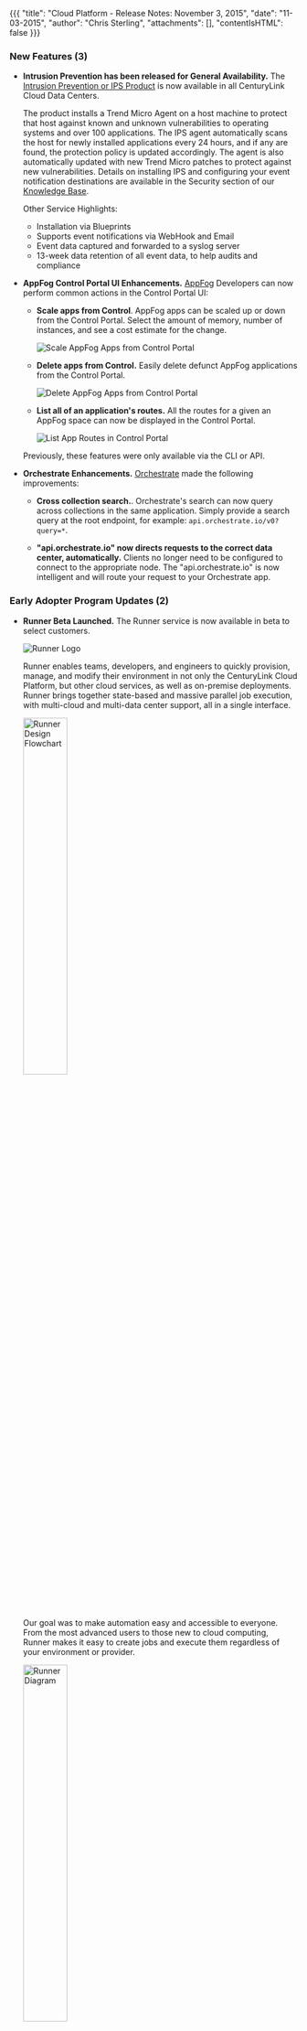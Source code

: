 {{{
"title": "Cloud Platform - Release Notes: November 3, 2015",
"date": "11-03-2015",
"author": "Chris Sterling",
"attachments": [],
"contentIsHTML": false
}}}

### New Features (3)

* __Intrusion Prevention has been released for General Availability.__ The [Intrusion Prevention or IPS Product](https://www.ctl.io/intrusion-prevention-service/) is now available in all CenturyLink Cloud Data Centers.  

  The product installs a Trend Micro Agent on a host machine to protect that host against known and unknown vulnerabilities to operating systems and over 100 applications. The IPS agent automatically scans the host for newly installed applications every 24 hours, and if any are found, the protection policy is updated accordingly. The agent is also automatically updated with new Trend Micro patches to protect against new vulnerabilities. Details on installing IPS and configuring your event notification destinations are available in the Security section of our [Knowledge Base](https://www.ctl.io/knowledge-base/security/#1).

  Other Service Highlights:
  * Installation via Blueprints
  * Supports event notifications via WebHook and Email
  * Event data captured and forwarded to a syslog server
  * 13-week data retention of all event data, to help audits and compliance

* __AppFog Control Portal UI Enhancements.__ [AppFog](https://www.ctl.io/appfog/) Developers can now perform common actions in the Control Portal UI:

  * __Scale apps from Control__. AppFog apps can be scaled up or down from the Control Portal. Select the amount of memory, number of instances, and see a cost estimate for the change.

    ![Scale AppFog Apps from Control Portal](../../images/2015-11-03_scale-appfog-apps-releasenotes.png)

  * __Delete apps from Control.__ Easily delete defunct AppFog applications from the Control Portal.

    ![Delete AppFog Apps from Control Portal](../../images/2015-11-03_delete-appfog-apps-releasenotes.png)

  * __List all of an application's routes.__ All the routes for a given an AppFog space can now be displayed in the Control Portal.

    ![List App Routes in Control Portal](../../images/2015-11-03_list-app-routes-releasenotes.png)

  Previously, these features were only available via the CLI or API.

* __Orchestrate Enhancements.__ [Orchestrate](https://www.orchestrate.io/) made the following improvements:

  * __Cross collection search.__. Orchestrate's search can now query across collections in the same application. Simply provide a search query at the root endpoint, for example: `api.orchestrate.io/v0?query=*`.

  * __"api.orchestrate.io" now directs requests to the correct data center, automatically.__ Clients no longer need to be configured to connect to the appropriate node. The "api.orchestrate.io" is now intelligent and will route your request to your Orchestrate app.

### Early Adopter Program Updates (2)

* __Runner Beta Launched.__ The Runner service is now available in beta to select customers.

  <img src="../../images/2015-11-03_runner-logo-releasenotes.png" alt="Runner Logo"/>

  Runner enables teams, developers, and engineers to quickly provision, manage, and modify their environment in not only the CenturyLink Cloud Platform, but other cloud services, as well as on-premise deployments. Runner brings together state-based and massive parallel job execution, with multi-cloud and multi-data center support, all in a single interface.

    <img src="../../images/2015-11-03_runner-flowchart-abstract-releasenotes.jpg" width="40%" alt="Runner Design Flowchart"/>

  Our goal was to make automation easy and accessible to everyone. From the most advanced users to those new to cloud computing, Runner makes it easy to create jobs and execute them regardless of your environment or provider.

    <img src="../../images/2015-11-03_runner-diagram-web-releasenotes.jpg" width="40%" alt="Runner Diagram"/>

  * __Runner Job Service.__ The Job Service is the primary component of the Runner product. Users can create, modify, and execute jobs at anytime. The Job Service accepts a payload that references a playbook, Ansible’s configuration, deployment, and orchestration language file to be used, whether that is using a public GitHub repository or private (GitHub credentials required), as well as other information like login or bearer token, environments, and so on.

  * __Runner SSH Service.__ The SSH Service supports Key Pair management within CenturyLink Cloud. Users can create, retrieve, deploy, and import Key Pairs, as well a remove or "undeploy." The SSH Service can be used as a standalone feature as well.

  * __Runner VPN Service.__ The VPN Service creates connection definitions to be used in parallel with jobs.  The VPN Service allows for the Job Service to access remote hosts and establish connections during job execution.

  * __Runner Status Service.__ The Status Service retrieves the status of jobs they have executed.  This status will return the information of the latest update.  For completed jobs, this will return the entire history. The statuses are accessible via webhooks for real-time status reporting and updating.

  * __Runner Scheduling Service.__ The Schedule Service schedules jobs, as well as runs any endpoint, using `cron` expressions. The service accepts URLS and endpoints, so the service is not tightly coupled with job service (but does integrate seamlessly). The Service also allows for schedule modification, which includes discontinuing (deleting).

* __MySQL Beta Configurable Database Subscriptions.__ Database as a Service customers provisioning service through the UI can now select the specific amount of CPU, RAM and Storage to fit their needs. Previously, users were limited to pre-defined plans.  

  *Note: AppFog users will continue to select pre-defined plans through the AppFog Add-On Engine marketplace.*

### Enhancements (3)

* __Object Storage - Performance Enhancements & New Pricing.__ The object storage service in Canada now offers improved performance and reliability, while continuing to provide the familiar S3 interface. Existing customers will automatically receive these new capabilities. More details are available on the [Object Storage product page](https://www.ctl.io/object-storage/), including new pricing, and the [Knowledge Base](https://www.ctl.io/knowledge-base/object-storage).

* __Added Year to Activity History.__ The Control Portal now shows the year for each event in the Activity History.

* __Additional Server Group APIs.__ The following Server Group APIs have been added to our public API documentation:

  * __Server Group Horizontal Autoscale Policy__. Retrieve and set the details of a horizontal autoscale policy associated with a group.
    - https://www.ctl.io/api-docs/v2/#groups-get-group-horizontal-autoscale-policy
    - https://www.ctl.io/api-docs/v2/#groups-set-group-horizontal-autoscale-policy

  * __Server Group Scheduled Activities.__ Gets the scheduled activities associated with a group.
    - https://www.ctl.io/api-docs/v2/#groups-get-group-scheduled-activities

  * __Server Group Defaults.__ Sets the default settings to be used when building servers in a group.
    - https://www.ctl.io/api-docs/v2/#groups-set-group-defaults

### Ecosystem (3)

* __Appcito.__ [Appcito](http://www.appcito.com) CAFE (Cloud Application Front End) is an easy-to-deploy, unified and cloud-native service that enables cloud application teams to select and deploy enterprise grade L4 to L7 application network services.  This cloud-native, proxy-based service gateway improves application delivery with a web-scale solution for load balancing, application security and continuous availability.

* __CloudFuze.__ [CloudFuze](https://www.cloudfuze.com/), provides management tools for cloud-based file and storage services.  Their integration allows customers of CenturyLink’s cloud platform to utilize one tool to track and manage information residing in diverse cloud file-sharing services with a common management framework.
Start controlling your storage sprawl by [deploying CloudFuze](https://www.ctl.io/knowledge-base/ecosystem-partners/marketplace-guides/getting-started-with-cloudfuze-blueprint/) on CenturyLink today.

* __bplmager.__ Many [Marketplace Provider Program](https://www.ctl.io/marketplace/program/) partners use the power of CenturyLink [Cloud Blueprints](https://www.ctl.io/cloud-platform/cloud-orchestration/) to configure ready-to-use solutions that CenturyLink customers can quickly discover and deploy.  However, many partners rely on the virtual appliance model (.AMI, .ISO, .OVF) to package and deploy their software for cloud consumption which had previously only been available on the CenturyLink Cloud platform as a [Service Task](https://www.ctl.io/service-tasks/).  

  The [CenturyLink bpImager](https://www.ctl.io/knowledge-base/ecosystem-partners/partner-integration-resources/bpimager-appliance-requirements/) solution, now in beta release, offers a set of integration tools that can convert many common virtual appliance formats into a Blueprint deployment model. This reduces the barrier to integration for many Marketplace Provider Program partners. Some examples of partners who are already taking advantage:

  * __CloudBolt.__ [CloudBolt](http://www.cloudbolt.io) is an intuitive cloud management platform (CMP) that delivers automated provisioning, unified IT management, chargeback/showback reporting, and interactive service catalogs for user self-service. It integrates both new and existing virtualization and private cloud environments with public clouds, automation scripting tools, and domain‐specific technologies.  CloudBolt has integrated a [resource handler](http://docs.cloudbolt.io/resource-handlers.html) for CenturyLink Cloud, which streamlines the discovery of services after users get started with the [CloudBolt blueprint](https://www.ctl.io/knowledge-base/ecosystem-partners/marketplace-guides/getting-started-with-cloudbolt-appliance/).

  * __OpenVPN Access Server.__ [OpenVPN Access Server](https://openvpn.net) is a full-featured, software-based, virtual private networking solution that integrates OpenVPN server capabilities, enterprise management capabilities, simplified OpenVPN Connect UI, and OpenVPN Client software packages that accommodate Windows, MAC, Linux, Android, and iOS environments. OpenVPN Access Server supports a wide range of configurations, including secure and granular remote access to internal network and/ or private cloud network resources and applications with fine-grained access control.  [Build your secure link to the cloud today](https://www.ctl.io/knowledge-base/ecosystem-partners/marketplace-guides/getting-started-with-openvpnas-appliance/) using OpenVPN AS.

  * __SoftNAS.__ [SoftNAS](https://www.softnas.com) is one of the most popular storage technologies in the cloud.  This virtual appliance template is [now available via Cloud Blueprint](https://www.ctl.io/knowledge-base/ecosystem-partners/marketplace-guides/getting-started-with-softnas-cloud-file-gateway-appliance/), providing CenturyLink customers with an enterprise-grade, software-defined, network-attached storage gateway to safely and reliably operate their business-critical IT systems and storage folders inside CenturyLink Cloud.

### Open Source Contributions (3)

* __CLC-Ansible Cloud Module clc_server_snapshot.__ Ansible module for managing server snapshots in CenturyLink Cloud - (http://docs.ansible.com/ansible/clc_server_snapshot_module.html)

* __CLC-Ansible Cloud Module: clc_alert_policy.__ Ansible module to manage alert policies in CenturyLink Cloud - (http://docs.ansible.com/ansible/clc_alert_policy_module.html)

* __CLC-Ansible Cloud Module: clc_aa_policy.__ Ansible module to manage anti affinity policies in CenturyLink Cloud -  (http://docs.ansible.com/ansible/clc_aa_policy_module.html)

### Announcements (1)

* __Retirement of IPMonitor Service.__ IPMonitor is a legacy tool used to monitor legacy Tier 3 managed servers. This service will be shut down on December 1, 2015 and servers will no longer be monitored with this service.

  Customers should consider using the built-in CPU/memory/storage monitoring available in the Control Portal (https://www.ctl.io/knowledge-base/network/monitors-that-are-supported/).

  Additional options include managed servers (https://www.ctl.io/knowledge-base/managed-services/managed-operating-system-frequently-asked-questions/) or any number of our powerful ecosystem options (https://www.ctl.io/knowledge-base/ecosystem-partners/general/ecosystem-partner-list/#management-and-monitoring).

### Selected Bug Fixes (1)

* __CLC-Ansible Cloud Module Fixes and Enhancements.__ Bug fixes and minor enhancements:
  - Added RETURN doc string for all modules
  - Fixed few typos
  - Fixed a bug with clc_group module to return the right group dict
  - Added the capability to create/update/delete bare metal servers with clc_server module
